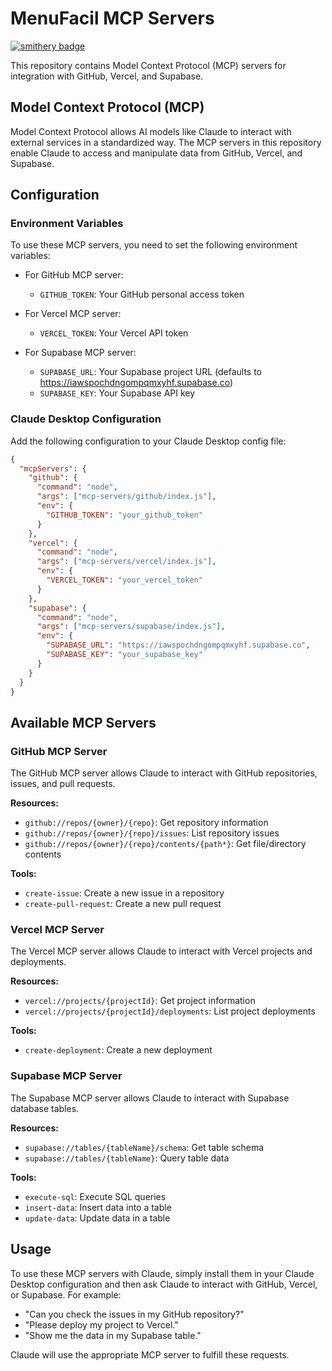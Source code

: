 # MenuFacil MCP Servers

[![smithery badge](https://smithery.ai/badge/@inakizamores/menufacil)](https://smithery.ai/server/@inakizamores/menufacil)

This repository contains Model Context Protocol (MCP) servers for integration with GitHub, Vercel, and Supabase.

## Model Context Protocol (MCP)

Model Context Protocol allows AI models like Claude to interact with external services in a standardized way. The MCP servers in this repository enable Claude to access and manipulate data from GitHub, Vercel, and Supabase.

## Configuration

### Environment Variables

To use these MCP servers, you need to set the following environment variables:

- For GitHub MCP server:
  - `GITHUB_TOKEN`: Your GitHub personal access token

- For Vercel MCP server:
  - `VERCEL_TOKEN`: Your Vercel API token

- For Supabase MCP server:
  - `SUPABASE_URL`: Your Supabase project URL (defaults to https://iawspochdngompqmxyhf.supabase.co)
  - `SUPABASE_KEY`: Your Supabase API key

### Claude Desktop Configuration

Add the following configuration to your Claude Desktop config file:

```json
{
  "mcpServers": {
    "github": {
      "command": "node",
      "args": ["mcp-servers/github/index.js"],
      "env": {
        "GITHUB_TOKEN": "your_github_token"
      }
    },
    "vercel": {
      "command": "node",
      "args": ["mcp-servers/vercel/index.js"],
      "env": {
        "VERCEL_TOKEN": "your_vercel_token"
      }
    },
    "supabase": {
      "command": "node",
      "args": ["mcp-servers/supabase/index.js"],
      "env": {
        "SUPABASE_URL": "https://iawspochdngompqmxyhf.supabase.co",
        "SUPABASE_KEY": "your_supabase_key"
      }
    }
  }
}
```

## Available MCP Servers

### GitHub MCP Server

The GitHub MCP server allows Claude to interact with GitHub repositories, issues, and pull requests.

**Resources:**
- `github://repos/{owner}/{repo}`: Get repository information
- `github://repos/{owner}/{repo}/issues`: List repository issues
- `github://repos/{owner}/{repo}/contents/{path*}`: Get file/directory contents

**Tools:**
- `create-issue`: Create a new issue in a repository
- `create-pull-request`: Create a new pull request

### Vercel MCP Server

The Vercel MCP server allows Claude to interact with Vercel projects and deployments.

**Resources:**
- `vercel://projects/{projectId}`: Get project information
- `vercel://projects/{projectId}/deployments`: List project deployments

**Tools:**
- `create-deployment`: Create a new deployment

### Supabase MCP Server

The Supabase MCP server allows Claude to interact with Supabase database tables.

**Resources:**
- `supabase://tables/{tableName}/schema`: Get table schema
- `supabase://tables/{tableName}`: Query table data

**Tools:**
- `execute-sql`: Execute SQL queries
- `insert-data`: Insert data into a table
- `update-data`: Update data in a table

## Usage

To use these MCP servers with Claude, simply install them in your Claude Desktop configuration and then ask Claude to interact with GitHub, Vercel, or Supabase. For example:

- "Can you check the issues in my GitHub repository?"
- "Please deploy my project to Vercel."
- "Show me the data in my Supabase table."

Claude will use the appropriate MCP server to fulfill these requests. 